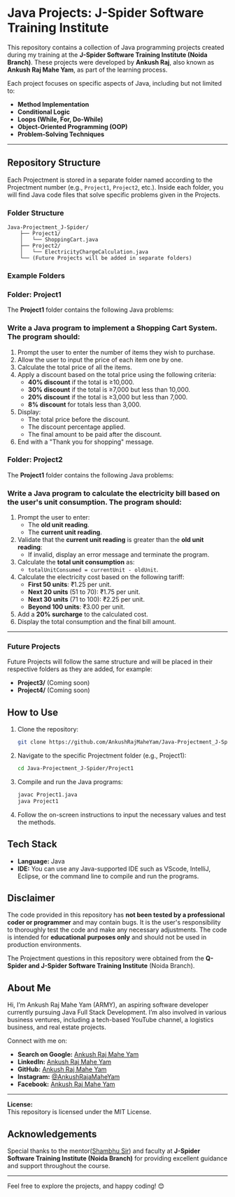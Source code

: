 # Java Projects: J-Spider Software Training Institute
This repository contains a collection of Java programming projects created during my training at the **J-Spider Software Training Institute (Noida Branch)**. These projects were developed by **Ankush Raj**, also known as **Ankush Raj Mahe Yam**, as part of the learning process.  

Each project focuses on specific aspects of Java, including but not limited to:  
- **Method Implementation**  
- **Conditional Logic**  
- **Loops (While, For, Do-While)**  
- **Object-Oriented Programming (OOP)**  
- **Problem-Solving Techniques**

---

## Repository Structure

Each Projectment is stored in a separate folder named according to the Projectment number (e.g., `Project1`, `Project2`, etc.). Inside each folder, you will find Java code files that solve specific problems given in the Projects.

### Folder Structure

```
Java-Projectment_J-Spider/
    ├── Project1/
    │   └── ShoppingCart.java
    ├── Project2/
    │   └── ElectricityChargeCalculation.java
    └── (Future Projects will be added in separate folders)
```

### Example Folders

### Folder: Project1

The **Project1** folder contains the following Java problems:
### Write a Java program to implement a **Shopping Cart System**. The program should:

1. Prompt the user to enter the number of items they wish to purchase.
2. Allow the user to input the price of each item one by one.
3. Calculate the total price of all the items.
4. Apply a discount based on the total price using the following criteria:
   - **40% discount** if the total is ≥10,000.
   - **30% discount** if the total is ≥7,000 but less than 10,000.
   - **20% discount** if the total is ≥3,000 but less than 7,000.
   - **8% discount** for totals less than 3,000.
5. Display:
   - The total price before the discount.
   - The discount percentage applied.
   - The final amount to be paid after the discount.
6. End with a "Thank you for shopping" message.


### Folder: Project2
The **Project1** folder contains the following Java problems:
### Write a Java program to calculate the **electricity bill** based on the user's unit consumption. The program should:

1. Prompt the user to enter:
   - The **old unit reading**.
   - The **current unit reading**.
2. Validate that the **current unit reading** is greater than the **old unit reading**:
   - If invalid, display an error message and terminate the program.
3. Calculate the **total unit consumption** as:
   - `totalUnitConsumed = currentUnit - oldUnit`.
4. Calculate the electricity cost based on the following tariff:
   - **First 50 units**: ₹1.25 per unit.
   - **Next 20 units** (51 to 70): ₹1.75 per unit.
   - **Next 30 units** (71 to 100): ₹2.25 per unit.
   - **Beyond 100 units**: ₹3.00 per unit.
5. Add a **20% surcharge** to the calculated cost.
6. Display the total consumption and the final bill amount.



---


### Future Projects

Future Projects will follow the same structure and will be placed in their respective folders as they are added, for example:

- **Project3/** (Coming soon)
- **Project4/** (Coming soon)

## How to Use

1. Clone the repository:
   ```bash
   git clone https://github.com/AnkushRajMaheYam/Java-Projectment_J-Spider.git
   ```

2. Navigate to the specific Projectment folder (e.g., Project1):
   ```bash
   cd Java-Projectment_J-Spider/Project1
   ```

3. Compile and run the Java programs:
   ```bash
   javac Project1.java
   java Project1
   ```

4. Follow the on-screen instructions to input the necessary values and test the methods.

## Tech Stack

- **Language:** Java
- **IDE:** You can use any Java-supported IDE such as VScode, IntelliJ, Eclipse, or the command line to compile and run the programs.

## Disclaimer

The code provided in this repository has **not been tested by a professional coder or programmer** and may contain bugs. It is the user's responsibility to thoroughly test the code and make any necessary adjustments. The code is intended for **educational purposes only** and should not be used in production environments.

The Projectment questions in this repository were obtained from the **Q-Spider and J-Spider Software Training Institute** (Noida Branch).

## About Me

Hi, I’m Ankush Raj Mahe Yam (ARMY), an aspiring software developer currently pursuing Java Full Stack Development. I’m also involved in various business ventures, including a tech-based YouTube channel, a logistics business, and real estate projects.

Connect with me on:
- **Search on Google:** [Ankush Raj Mahe Yam](https://www.google.com/search?q=ankush+raj+mahe+yam)
- **LinkedIn:** [Ankush Raj Mahe Yam](https://linkedin.com/in/AnkushRajMaheYam)
- **GitHub:** [Ankush Raj Mahe Yam](https://github.com/AnkushRajMaheYam)
- **Instagram:** [@AnkushRajaMaheYam](https://instagram.com/AnkushRajaMaheYam)
- **Facebook:** [Ankush Raj Mahe Yam](https://facebook.com/AnkushRajMaheYam)

---

**License:**  
This repository is licensed under the MIT License.


## **Acknowledgements**
Special thanks to the mentor([Shambhu Sir](https://www.instagram.com/kumarsam07)) and faculty at **J-Spider Software Training Institute (Noida Branch)** for providing excellent guidance and support throughout the course.

---

Feel free to explore the projects, and happy coding! 😊
